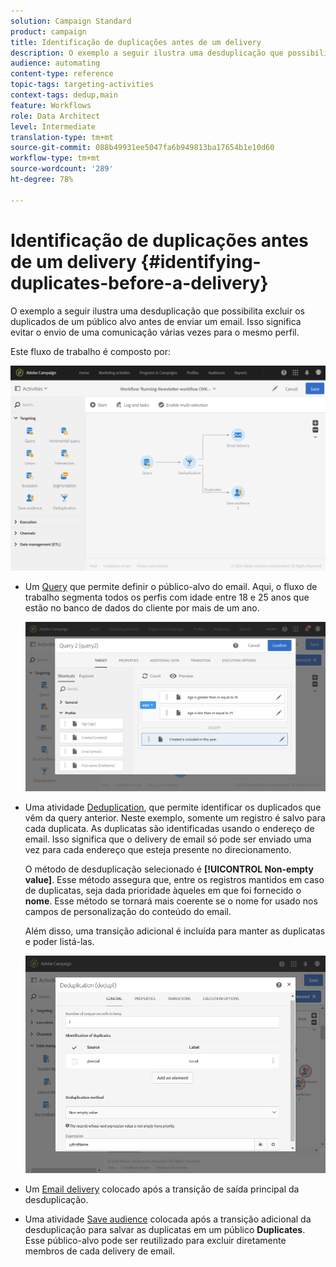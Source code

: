 ```yaml
---
solution: Campaign Standard
product: campaign
title: Identificação de duplicações antes de um delivery
description: O exemplo a seguir ilustra uma desduplicação que possibilita excluir os duplicados de um público alvo antes de enviar um email. Isso significa evitar o envio de uma comunicação várias vezes para o mesmo perfil.
audience: automating
content-type: reference
topic-tags: targeting-activities
context-tags: dedup,main
feature: Workflows
role: Data Architect
level: Intermediate
translation-type: tm+mt
source-git-commit: 088b49931ee5047fa6b949813ba17654b1e10d60
workflow-type: tm+mt
source-wordcount: '289'
ht-degree: 78%

---
```



# Identificação de duplicações antes de um delivery {#identifying-duplicates-before-a-delivery}

O exemplo a seguir ilustra uma desduplicação que possibilita excluir os duplicados de um público alvo antes de enviar um email. Isso significa evitar o envio de uma comunicação várias vezes para o mesmo perfil.

Este fluxo de trabalho é composto por:

![](assets/deduplication_example_workflow.png)

* Um [Query](../../automating/using/query.md) que permite definir o público-alvo do email. Aqui, o fluxo de trabalho segmenta todos os perfis com idade entre 18 e 25 anos que estão no banco de dados do cliente por mais de um ano.

   ![](assets/deduplication_example_query.png)

* Uma atividade [Deduplication](../../automating/using/deduplication.md), que permite identificar os duplicados que vêm da query anterior. Neste exemplo, somente um registro é salvo para cada duplicata. As duplicatas são identificadas usando o endereço de email. Isso significa que o delivery de email só pode ser enviado uma vez para cada endereço que esteja presente no direcionamento.

   O método de desduplicação selecionado é **[!UICONTROL Non-empty value]**. Esse método assegura que, entre os registros mantidos em caso de duplicatas, seja dada prioridade àqueles em que foi fornecido o **nome**. Esse método se tornará mais coerente se o nome for usado nos campos de personalização do conteúdo do email.

   Além disso, uma transição adicional é incluída para manter as duplicatas e poder listá-las.

   ![](assets/deduplication_example_dedup.png)

* Um [Email delivery](../../automating/using/email-delivery.md) colocado após a transição de saída principal da desduplicação.
* Uma atividade [Save audience](../../automating/using/save-audience.md) colocada após a transição adicional da desduplicação para salvar as duplicatas em um público **Duplicates**. Esse público-alvo pode ser reutilizado para excluir diretamente membros de cada delivery de email.
